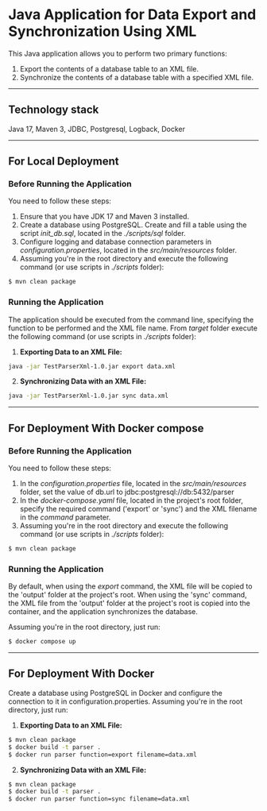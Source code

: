 # Java Application for Data Export and Synchronization Using XML

This Java application allows you to perform two primary functions:

1. Export the contents of a database table to an XML file.
2. Synchronize the contents of a database table with a specified XML file.

***
## Technology stack
Java 17, Maven 3, JDBC, Postgresql, Logback, Docker

***

## For Local Deployment

### Before Running the Application

You need to follow these steps:

1. Ensure that you have JDK 17 and Maven 3 installed. 
2. Create a database using PostgreSQL. Create and fill a table using the script *init_db.sql*, located in the *./scripts/sql* folder.
3. Configure logging and database connection parameters in *configuration.properties*, located in the *src/main/resources* folder.
4. Assuming you're in the root directory and execute the following command (or use scripts in *./scripts* folder):
```bash
$ mvn clean package
```

### Running the Application

The application should be executed from the command line, specifying the function to be performed and the XML file name. 
From *target* folder execute the following command (or use scripts in *./scripts* folder):

1. **Exporting Data to an XML File:**
```bash
java -jar TestParserXml-1.0.jar export data.xml
```

2. **Synchronizing Data with an XML File:**
```bash
java -jar TestParserXml-1.0.jar sync data.xml
```

***

## For Deployment With Docker compose

### Before Running the Application

You need to follow these steps:

1. In the *configuration.properties* file, located in the *src/main/resources* folder, 
set the value of db.url to jdbc:postgresql://db:5432/parser
2. In the *docker-compose.yaml* file, located in the project's root folder,
specify the required command ('export' or 'sync') and the XML filename in the *command* parameter.
3. Assuming you're in the root directory and execute the following command (or use scripts in *./scripts* folder):
```bash
$ mvn clean package
```

### Running the Application

By default, when using the *export* command, the XML file will be copied to the 'output' folder at the project's root.
When using the 'sync' command, the XML file from the 'output' folder at the project's root is copied into the container,
and the application synchronizes the database.

Assuming you're in the root directory, just run:
```bash
$ docker compose up
```

***

## For Deployment With Docker
Create a database using PostgreSQL in Docker and configure the connection to it in configuration.properties.
Assuming you're in the root directory, just run:

1. **Exporting Data to an XML File:**
```bash
$ mvn clean package
$ docker build -t parser .
$ docker run parser function=export filename=data.xml
```

2. **Synchronizing Data with an XML File:**
```bash
$ mvn clean package
$ docker build -t parser .
$ docker run parser function=sync filename=data.xml
```